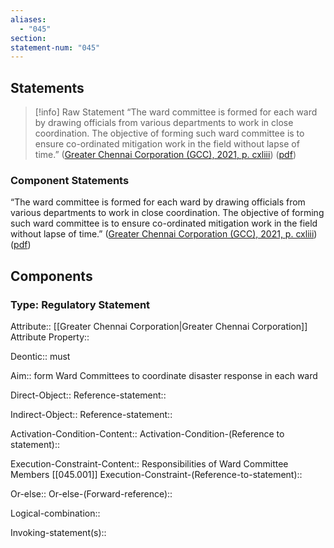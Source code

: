 ```yaml
---
aliases:
  - "045"
section: 
statement-num: "045"
---
```

## Statements 
> [!info] Raw Statement
> “The ward committee is formed for each ward by drawing officials from various departments to work in close coordination. The objective of forming such ward committee is to ensure co-ordinated mitigation work in the field without lapse of time.” ([Greater Chennai Corporation (GCC), 2021, p. cxliii](zotero://select/library/items/AZZSXLC8)) ([pdf](zotero://open-pdf/library/items/ZWDYK52D?page=143&annotation=QUY9DMXS)) 
> 

### Component Statements
“The ward committee is formed for each ward by drawing officials from various departments to work in close coordination. The objective of forming such ward committee is to ensure co-ordinated mitigation work in the field without lapse of time.” ([Greater Chennai Corporation (GCC), 2021, p. cxliii](zotero://select/library/items/AZZSXLC8)) ([pdf](zotero://open-pdf/library/items/ZWDYK52D?page=143&annotation=QUY9DMXS)) 
## Components
### Type: Regulatory Statement
Attribute:: [[Greater Chennai Corporation|Greater Chennai Corporation]]
	Attribute Property::

Deontic:: must

Aim:: form Ward Committees to coordinate disaster response in each ward

Direct-Object:: 
	Reference-statement::

Indirect-Object::
	Reference-statement::

Activation-Condition-Content::
	Activation-Condition-(Reference to statement)::

Execution-Constraint-Content:: Responsibilities of Ward Committee Members [[045.001]]
	Execution-Constraint-(Reference-to-statement)::

Or-else::
	Or-else-(Forward-reference)::

Logical-combination::

Invoking-statement(s)::